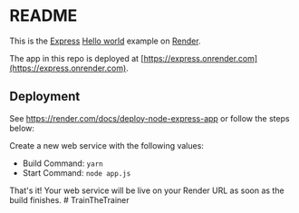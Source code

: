 # README

This is the [Express](https://expressjs.com) [Hello world](https://expressjs.com/en/starter/hello-world.html) example on [Render](https://render.com).

The app in this repo is deployed at [https://express.onrender.com](https://express.onrender.com).

## Deployment

See https://render.com/docs/deploy-node-express-app or follow the steps below:

Create a new web service with the following values:
  * Build Command: `yarn`
  * Start Command: `node app.js`

That's it! Your web service will be live on your Render URL as soon as the build finishes.
#   T r a i n T h e T r a i n e r  
 